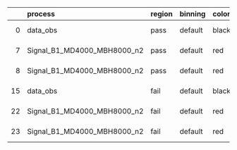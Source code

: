 |    | process                     | region   | binning   | color   | process_type   |   scale | variation   | source_filename                                                     | source_histname   | alias                       | title     |   combine_idx |     lnN |   shapes | syst_type   |   direction |   variation_alias |
|---:|:----------------------------|:---------|:----------|:--------|:---------------|--------:|:------------|:--------------------------------------------------------------------|:------------------|:----------------------------|:----------|--------------:|--------:|---------:|:------------|------------:|------------------:|
|  0 | data_obs                    | pass     | default   | black   | DATA           |       1 | nominal     | ./histograms_for_2DAlphabet_v3//BH_FakeData.root                    | hpass             | FakeData                    | Fake Data |           nan | nan     |      nan | nan         |         nan |               nan |
|  7 | Signal_B1_MD4000_MBH8000_n2 | pass     | default   | red     | SIGNAL         |       1 | lumi        | ./histograms_for_2DAlphabet_v3//BH_Signal_B1_MD4000_MBH8000_n2.root | hpass             | Signal_B1_MD4000_MBH8000_n2 | BH signal |           nan |   1.016 |      nan | lnN         |         nan |               nan |
|  8 | Signal_B1_MD4000_MBH8000_n2 | pass     | default   | red     | SIGNAL         |       1 | nominal     | ./histograms_for_2DAlphabet_v3//BH_Signal_B1_MD4000_MBH8000_n2.root | hpass             | Signal_B1_MD4000_MBH8000_n2 | BH signal |           nan | nan     |      nan | nan         |         nan |               nan |
| 15 | data_obs                    | fail     | default   | black   | DATA           |       1 | nominal     | ./histograms_for_2DAlphabet_v3//BH_FakeData.root                    | hfail             | FakeData                    | Fake Data |           nan | nan     |      nan | nan         |         nan |               nan |
| 22 | Signal_B1_MD4000_MBH8000_n2 | fail     | default   | red     | SIGNAL         |       1 | lumi        | ./histograms_for_2DAlphabet_v3//BH_Signal_B1_MD4000_MBH8000_n2.root | hfail             | Signal_B1_MD4000_MBH8000_n2 | BH signal |           nan |   1.016 |      nan | lnN         |         nan |               nan |
| 23 | Signal_B1_MD4000_MBH8000_n2 | fail     | default   | red     | SIGNAL         |       1 | nominal     | ./histograms_for_2DAlphabet_v3//BH_Signal_B1_MD4000_MBH8000_n2.root | hfail             | Signal_B1_MD4000_MBH8000_n2 | BH signal |           nan | nan     |      nan | nan         |         nan |               nan |